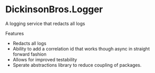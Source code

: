 # DickinsonBros.Logger

A logging service that redacts all logs

Features
* Redacts all logs
* Ability to add a correlation id that works though async in straight forward fashion
* Allows for improved testability
* Sperate abstractions library to reduce coupling of packages.

